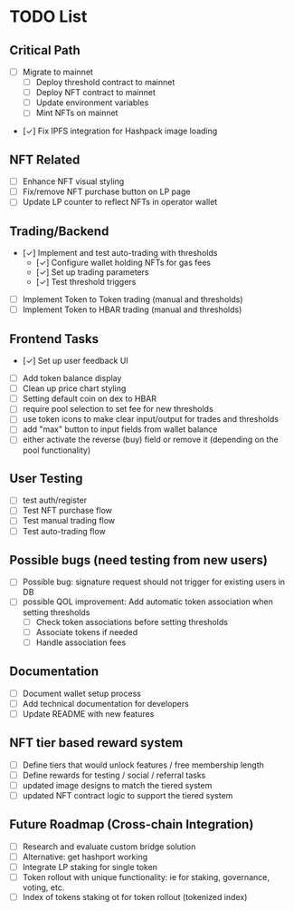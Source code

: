 # TODO List

## Critical Path
- [ ] Migrate to mainnet
  - [ ] Deploy threshold contract to mainnet
  - [ ] Deploy NFT contract to mainnet
  - [ ] Update environment variables
  - [ ] Mint NFTs on mainnet
- [✓] Fix IPFS integration for Hashpack image loading

## NFT Related
- [ ] Enhance NFT visual styling
- [ ] Fix/remove NFT purchase button on LP page
- [ ] Update LP counter to reflect NFTs in operator wallet

## Trading/Backend
- [✓] Implement and test auto-trading with thresholds
  - [✓] Configure wallet holding NFTs for gas fees
  - [✓] Set up trading parameters
  - [✓] Test threshold triggers
- [ ] Implement Token to Token trading (manual and thresholds)
- [ ] Implement Token to HBAR trading (manual and thresholds)

## Frontend Tasks
- [✓] Set up user feedback UI
- [ ] Add token balance display
- [ ] Clean up price chart styling
- [ ] Setting default coin on dex to HBAR
- [ ] require pool selection to set fee for new thresholds
- [ ] use token icons to make clear input/output for trades and thresholds
- [ ] add "max" button to input fields from wallet balance
- [ ] either activate the reverse (buy) field or remove it (depending on the pool functionality)

## User Testing
- [ ] test auth/register
- [ ] Test NFT purchase flow
- [ ] Test manual trading flow
- [ ] Test auto-trading flow 

## Possible bugs (need testing from new users)
- [ ] Possible bug: signature request should not trigger for existing users in DB
- [ ] possible QOL improvement: Add automatic token association when setting thresholds
    - [ ] Check token associations before setting thresholds
    - [ ] Associate tokens if needed
    - [ ] Handle association fees

## Documentation
- [ ] Document wallet setup process
- [ ] Add technical documentation for developers
- [ ] Update README with new features

## NFT tier based reward system
- [ ] Define tiers that would unlock features / free membership length
- [ ] Define rewards for testing / social / referral tasks
- [ ] updated image designs to match the tiered system
- [ ] updated NFT contract logic to support the tiered system

## Future Roadmap (Cross-chain Integration)
- [ ] Research and evaluate custom bridge solution
- [ ] Alternative: get hashport working
- [ ] Integrate LP staking for single token
- [ ] Token rollout with unique functionality: ie for staking, governance, voting, etc.
- [ ] Index of tokens staking ot for token rollout (tokenized index)
